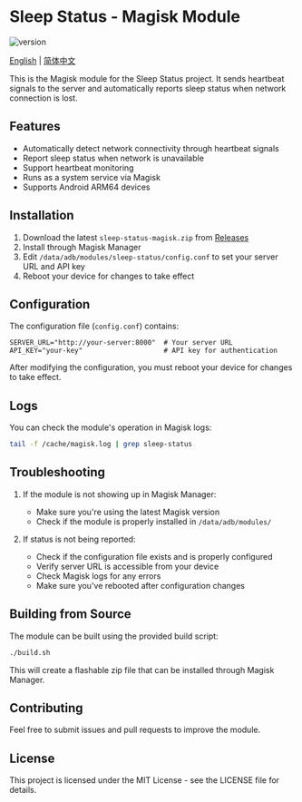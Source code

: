 # Sleep Status - Magisk Module

![version](https://img.shields.io/github/v/release/shenghuo2/sleep-status?include_prereleases&label=version)

[English](./README.md) | [简体中文](./README-zh.md)

This is the Magisk module for the Sleep Status project. It sends heartbeat signals to the server and automatically reports sleep status when network connection is lost.

## Features

- Automatically detect network connectivity through heartbeat signals
- Report sleep status when network is unavailable
- Support heartbeat monitoring
- Runs as a system service via Magisk
- Supports Android ARM64 devices

## Installation

1. Download the latest `sleep-status-magisk.zip` from [Releases](https://github.com/shenghuo2/sleep-status/releases)
2. Install through Magisk Manager
3. Edit `/data/adb/modules/sleep-status/config.conf` to set your server URL and API key
4. Reboot your device for changes to take effect

## Configuration

The configuration file (`config.conf`) contains:
```
SERVER_URL="http://your-server:8000"  # Your server URL
API_KEY="your-key"                    # API key for authentication
```

After modifying the configuration, you must reboot your device for changes to take effect.

## Logs

You can check the module's operation in Magisk logs:
```bash
tail -f /cache/magisk.log | grep sleep-status
```

## Troubleshooting

1. If the module is not showing up in Magisk Manager:
   - Make sure you're using the latest Magisk version
   - Check if the module is properly installed in `/data/adb/modules/`

2. If status is not being reported:
   - Check if the configuration file exists and is properly configured
   - Verify server URL is accessible from your device
   - Check Magisk logs for any errors
   - Make sure you've rebooted after configuration changes

## Building from Source

The module can be built using the provided build script:
```bash
./build.sh
```

This will create a flashable zip file that can be installed through Magisk Manager.

## Contributing

Feel free to submit issues and pull requests to improve the module.

## License

This project is licensed under the MIT License - see the LICENSE file for details.
